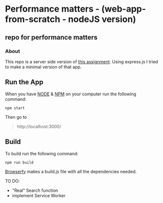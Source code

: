 # Performance matters - (web-app-from-scratch - nodeJS version)

## repo for performance matters 

### About
This repo is a server side version of [this assignment](https://github.com/olli208/web-app-from-scratch). Using express.js I tried to make a minimal version of that app. 

## Run the App
When you have [NODE](https://nodejs.org/en/) & [NPM](https://www.npmjs.com/) on your computer run the following command:
```
npm start
```
Then go to 
> http://localhost:3000/

## Build
To build run the following command:
```
npm run build
```
[Browserfy](http://browserify.org/) makes a build.js file with all the dependencies needed.

TO DO:
- "Real" Search function
- implement Service Worker 
